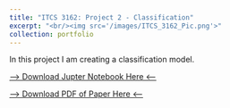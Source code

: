 ```yaml
---
title: "ITCS 3162: Project 2 - Classification"
excerpt: "<br/><img src='/images/ITCS_3162_Pic.png'>"
collection: portfolio
---
```


In this project I am creating a classification model. 

<!-- Fix this part -->
[--> Download Jupter Notebook Here <--](http://damullutkid.github.io/files/Project2_Jesus_Barrera_ITCS3162.ipynb) 

[--> Download PDF of Paper Here <--](http://damullutkid.github.io/files/Project1Final_ITCS3162_JesusBarreraMejia.pdf) 

